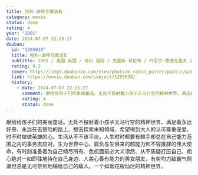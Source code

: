 ```yaml
---
title: 哈利·波特与魔法石
category: movie
status: done
rating: 4
year: "2001"
date: 2024-07-07 22:25:27
douban:
  id: "1295038"
  title: 哈利·波特与魔法石
  subtitle: 2001 / 美国 英国 / 奇幻 冒险 / 克里斯·哥伦布 / 丹尼尔·雷德克里夫 艾玛·沃森
  rating: 9.2
  cover: https://img9.doubanio.com/view/photo/m_ratio_poster/public/p2614949805.jpg
  link: https://movie.douban.com/subject/1295038/
  history:
    - date: 2024-07-07 22:25:27
      comment: 献给给孩子们的美丽童话。无处不投射着小孩子天马行空的精神世界，满足着永远好奇、永远在去冒险的路上、想去探索未知领域、被大人尊重又宠爱、时不时做做英雄的心。生活从来不该是平淡的，人生时时都有棘手却总在自己能力范围之内的事务要去应对。作为世界中心，肩负与生俱来的超能力和不容推辞的伟大使命，有时刻准备着为自己倾尽所有、面对危机大义凛然、从不怜惜自己的时间、从不质疑自己、耐心待在自己身边、又有颜有趣有独特能力的男女朋友，有势均力敌霸气侧漏但总是无可奈何的输给自己的敌人。一个人生如烟花般灿烂的精神世界。
      rating: 4
      status: done
---
```


献给给孩子们的美丽童话。无处不投射着小孩子天马行空的精神世界，满足着永远好奇、永远在去冒险的路上、想去探索未知领域、希望得到大人的认可尊重宠爱、时不时做做英雄的心。生活从不不该平淡，人生时时都要有棘手却总在自己能力范围之内的事务去应对。生为世界中心，肩负与生俱来的超能力和不容推辞的伟大使命，有时刻准备着为自己倾尽所有、危机面前必大义凛然、从不质疑打压自己、痴心绝对一如即往地待在自己身边、人美心善有能力的男女朋友，有势均力敌霸气侧漏但总是无可奈何地输给自己的敌人。一个如烟花般灿烂的精神世界。
